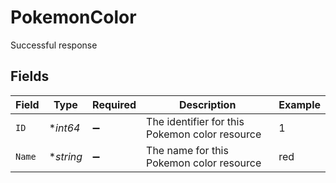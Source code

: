 # PokemonColor

Successful response


## Fields

| Field                                          | Type                                           | Required                                       | Description                                    | Example                                        |
| ---------------------------------------------- | ---------------------------------------------- | ---------------------------------------------- | ---------------------------------------------- | ---------------------------------------------- |
| `ID`                                           | **int64*                                       | :heavy_minus_sign:                             | The identifier for this Pokemon color resource | 1                                              |
| `Name`                                         | **string*                                      | :heavy_minus_sign:                             | The name for this Pokemon color resource       | red                                            |